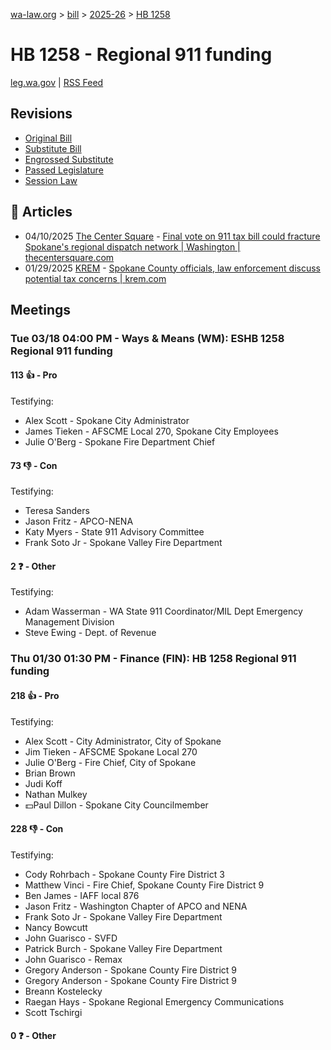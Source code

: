 [wa-law.org](/) > [bill](/bill/) > [2025-26](/bill/2025-26/) > [HB 1258](/bill/2025-26/hb/1258/)

# HB 1258 - Regional 911 funding
[leg.wa.gov](https://app.leg.wa.gov/billsummary?BillNumber=1258&Year=2025&Initiative=false) | [RSS Feed](./rss.xml)

## Revisions
* [Original Bill](1/)
* [Substitute Bill](S/)
* [Engrossed Substitute](S.E/)
* [Passed Legislature](S.PL/)
* [Session Law](S.SL/)

## 📰 Articles
* 04/10/2025 [The Center Square](/org/the_center_square/) - [Final vote on 911 tax bill could fracture Spokane's regional dispatch network | Washington | thecentersquare.com](https://www.thecentersquare.com/washington/article_656427f0-8949-4399-a8d8-3338b229d645.html#:~:text=House%20Bill%201258’s)
* 01/29/2025 [KREM](/org/krem/) - [Spokane County officials, law enforcement discuss potential tax concerns | krem.com](https://www.krem.com/article/news/local/spokane-county-potential-tax-concerns/293-a870f2bf-7a12-4ce3-a484-ace05fb51482#:~:text=House%20Bill%201258,%20which%20was%20introduced%20by%20District%203%20Representatives%20Tim%20Ormsby%20and%20Natasha%20Hill%20to%20the%20state%20legislature%20for%20the%202025-2026%20session.)

## Meetings
### Tue 03/18 04:00 PM - Ways & Means (WM): ESHB 1258 Regional 911 funding
#### 113 👍 - Pro
Testifying:
* Alex Scott - Spokane City Administrator
* James Tieken - AFSCME Local 270, Spokane City Employees
* Julie O'Berg - Spokane Fire Department Chief

#### 73 👎 - Con
Testifying:
* Teresa Sanders
* Jason Fritz - APCO-NENA
* Katy Myers - State 911 Advisory Committee
* Frank Soto Jr - Spokane Valley Fire Department

#### 2 ❓ - Other
Testifying:
* Adam Wasserman - WA State 911 Coordinator/MIL Dept Emergency Management Division
* Steve Ewing - Dept. of Revenue

### Thu 01/30 01:30 PM - Finance (FIN): HB 1258 Regional 911 funding
#### 218 👍 - Pro
Testifying:
* Alex Scott - City Administrator, City of Spokane
* Jim Tieken - AFSCME Spokane Local 270
* Julie O'Berg - Fire Chief, City of Spokane
* Brian Brown
* Judi Koff
* Nathan Mulkey
* 💵Paul Dillon - Spokane City Councilmember

#### 228 👎 - Con
Testifying:
* Cody Rohrbach - Spokane County Fire District 3
* Matthew Vinci - Fire Chief, Spokane County Fire District 9
* Ben James - IAFF local 876
* Jason Fritz - Washington Chapter of APCO and NENA
* Frank Soto Jr - Spokane Valley Fire Department
* Nancy Bowcutt
* John Guarisco - SVFD
* Patrick Burch - Spokane Valley Fire Department
* John Guarisco - Remax
* Gregory Anderson - Spokane County Fire District 9
* Gregory Anderson - Spokane County Fire District 9
* Breann Kostelecky
* Raegan Hays - Spokane Regional Emergency Communications
* Scott Tschirgi

#### 0 ❓ - Other

